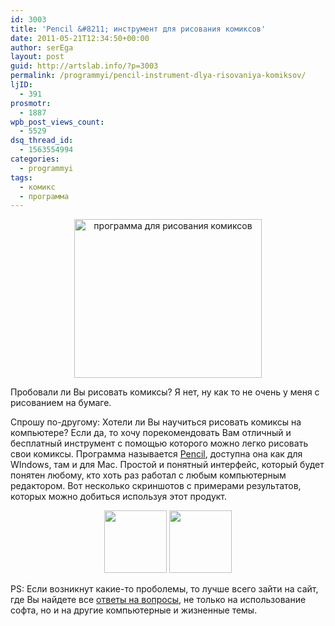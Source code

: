 ```yaml
---
id: 3003
title: 'Pencil &#8211; инструмент для рисования комиксов'
date: 2011-05-21T12:34:50+00:00
author: serEga
layout: post
guid: http://artslab.info/?p=3003
permalink: /programmyi/pencil-instrument-dlya-risovaniya-komiksov/
ljID:
  - 391
prosmotr:
  - 1887
wpb_post_views_count:
  - 5529
dsq_thread_id:
  - 1563554994
categories:
  - programmyi
tags:
  - комикс
  - программа
---
```

<center>
  <a href="http://googledrive.com/host/0B9lHVSSSdxdxd0hjdUdmRzY3Tjg/pencil-home.png"><img src="http://googledrive.com/host/0B9lHVSSSdxdxd0hjdUdmRzY3Tjg/pencil-home-300x254.png" alt="программа для рисования комиксов" title="pencil-home" width="300" height="254" class="alignnone size-medium wp-image-3004" /></a>
</center>

Пробовали ли Вы рисовать комиксы? Я нет, ну как то не очень у меня с рисованием на бумаге.

Спрошу по-другому: Хотели ли Вы научиться рисовать комиксы на компьютере? Если да, то хочу порекомендовать Вам отличный и бесплатный инструмент с помощью которого можно легко рисовать свои комиксы. Программа называется [Pencil](http://www.pencil-animation.org/), доступна она как для WIndows, там и для Mac. Простой и понятный интерфейс, который будет понятен любому, кто хоть раз работал с любым компьютерным редактором. Вот несколько скриншотов с примерами результатов, которых можно добиться используя этот продукт.

<center>
  <a href="http://googledrive.com/host/0B9lHVSSSdxdxd0hjdUdmRzY3Tjg/0.4.3-screenshot-mac1.png"><img src="http://googledrive.com/host/0B9lHVSSSdxdxd0hjdUdmRzY3Tjg/0.4.3-screenshot-mac1-100x100.png" alt="" title="0.4.3-screenshot-mac" width="100" height="100" class="alignnone size-thumbnail wp-image-3008" /></a> <a href="http://googledrive.com/host/0B9lHVSSSdxdxd0hjdUdmRzY3Tjg/0.4.3-screenshot-win.png"><img src="http://googledrive.com/host/0B9lHVSSSdxdxd0hjdUdmRzY3Tjg/0.4.3-screenshot-win-100x100.png" alt="" title="0.4.3-screenshot-win" width="100" height="100" class="alignnone size-thumbnail wp-image-3006" /></a>
</center>

PS: Если возникнут какие-то проболемы, то лучше всего зайти на сайт, где Вы найдете все [ответы на вопросы](http://qq.by/), не только на использование софта, но и на другие компьютерные и жизненные темы.